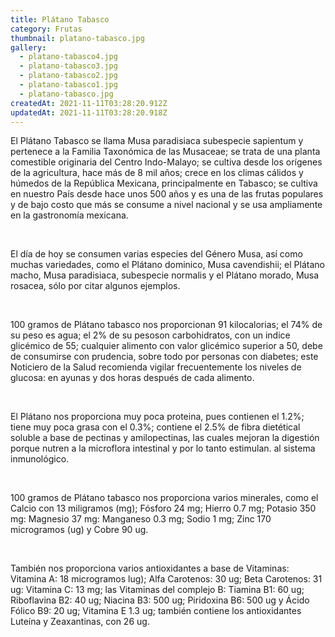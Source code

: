 ```yaml
---
title: Plátano Tabasco
category: Frutas
thumbnail: platano-tabasco.jpg
gallery:
  - platano-tabasco4.jpg
  - platano-tabasco3.jpg
  - platano-tabasco2.jpg
  - platano-tabasco1.jpg
  - platano-tabasco.jpg
createdAt: 2021-11-11T03:28:20.912Z
updatedAt: 2021-11-11T03:28:20.918Z
---
```

El Plátano Tabasco se llama Musa paradisiaca subespecie sapientum y pertenece a la Familia Taxonómica de las Musaceae; se trata de una planta comestible originaria del Centro Indo-Malayo; se cultiva desde los orígenes de la agricultura, hace más de 8 mil años; crece en los climas cálidos y húmedos de la República Mexicana, principalmente en Tabasco; se cultiva en nuestro País desde hace unos 500 años y es una de las frutas populares y de bajo costo que más se consume a nivel nacional y se usa ampliamente en la gastronomía mexicana.

<br/>

El día de hoy se consumen varias especies del Género Musa, así como muchas variedades, como el Plátano dominico, Musa cavendishii; el Plátano macho, Musa paradisiaca, subespecie normalis y el Plátano morado, Musa rosacea, sólo por citar algunos ejemplos.

<br/>

100 gramos de Plátano tabasco nos proporcionan 91 kilocalorias; el 74% de su peso es agua; el 2% de su pesoson carbohidratos, con un indice glicémico de 55; cualquier alimento con valor glicémico superior a 50, debe de consumirse con prudencia, sobre todo por personas con diabetes; este Noticiero de la Salud recomienda vigilar frecuentemente los niveles de glucosa: en ayunas y dos horas después de cada alimento.

<br/>

El Plátano nos proporciona muy poca proteina, pues contienen el 1.2%; tiene muy poca grasa con el 0.3%; contiene el 2.5% de fibra dietétical soluble a base de pectinas y amilopectinas, las cuales mejoran la digestión porque nutren a la microflora intestinal y por lo tanto estimulan. al sistema inmunológico.

<br/>

100 gramos de Plátano tabasco nos proporciona varios minerales, como el Calcio con 13 miligramos (mg); Fósforo 24 mg; Hierro 0.7 mg; Potasio 350 mg: Magnesio 37 mg: Manganeso 0.3 mg; Sodio 1 mg; Zinc 170 microgramos (ug) y Cobre 90 ug.

<br/>

También nos proporciona varios antioxidantes a base de Vitaminas: Vitamina A: 18 microgramos lug); Alfa Carotenos: 30 ug; Beta Carotenos: 31 ug: Vitamina C: 13 mg; las Vitaminas del complejo B: Tiamina B1: 60 ug; Riboflavina B2: 40 ug; Niacina B3: 500 ug; Piridoxina B6: 500 ug y Ácido Fólico B9: 20 ug; Vitamina E 1.3 ug; también contiene los antioxidantes Luteína y Zeaxantinas, con 26 ug.
